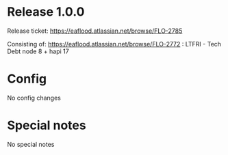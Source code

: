 # Release 1.0.0

Release ticket:
https://eaflood.atlassian.net/browse/FLO-2785

Consisting of:
https://eaflood.atlassian.net/browse/FLO-2772 : LTFRI - Tech Debt node 8 + hapi 17

# Config

No config changes

# Special notes

No special notes
